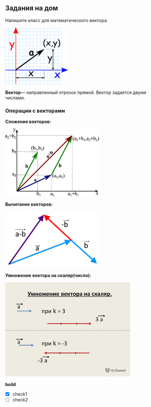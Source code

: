 
## Задания на дом

Напишите класс для математического вектора.


<img src="img/vector-cartesian.png" width="200">

**Вектор**— направленный отрезок прямой. Вектор задается двумя числами.


### Операции с векторами

**Сложение векторов:**

<img src="img/vector_add.png" width="300">


**Вычитание векторов:**

<img src="img/vector_sub.png" width="300">

    
**Умножение вектора на скаляр(число):**

<img src="img/vector_mult.jpg" width="400">

**boild**

 - [x] check1
 - [ ] check2

<!--stackedit_data:
eyJoaXN0b3J5IjpbMjA3MTU1Nzg3NF19
-->